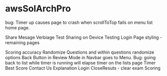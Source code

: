 # awsSolArchPro


bug: Timer up causes page to crash when scrollToTop fails on menu list home page.

Share Mesage Verbiage
Test Sharing on Device
Testing
Login Page styling - remaining pages 


Scoring accuracy
Randomize Questions and within questions randomize options
Back Button in  Review Mode in Navbar goes to Menu.
Bug: going back to list while timer is running will elapse timer on the lists page
Timer
Best Score
Contact Us
Explanation
Login
CloseResuts - clear exam
Scoring
